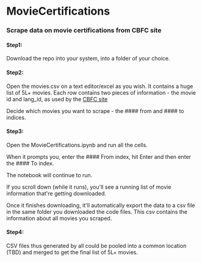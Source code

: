 # MovieCertifications
### Scrape data on movie certifications from CBFC site

#### Step1: 
Download the repo into your system, into a folder of your choice.

#### Step2: 
Open the movies.csv on a text editor/excel as you wish.  It contains a huge list of 5L+ movies.  Each row contains two pieces of information - the movie id and lang_id, as used by the [CBFC site](https://www.cbfcindia.gov.in/main/)

Decide which movies you want to scrape - the #### from and #### to indices.

#### Step3: 
Open the MovieCertifications.ipynb and run all the cells.

When it prompts you, enter the #### From index, hit Enter and then enter the #### To index.

The notebook will continue to run.  

If you scroll down (while it runs), you'll see a running list of movie information that're getting downloaded.

Once it finishes downloading, it'll automatically export the data to a csv file in the same folder you downloaded the code files.  This csv contains the information about all movies you scraped.

#### Step4:

CSV files thus generated by all could be pooled into a common location (TBD) and merged to get the final list of 5L+ movies.
